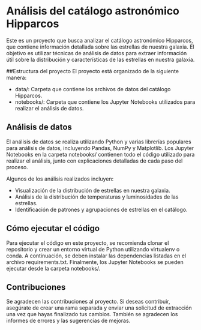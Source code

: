 # Análisis del catálogo astronómico Hipparcos
Este es un proyecto que busca analizar el catálogo astronómico Hipparcos, que contiene información detallada sobre las estrellas de nuestra galaxia. El objetivo es utilizar técnicas de análisis de datos para extraer información útil sobre la distribución y características de las estrellas en nuestra galaxia.

##Estructura del proyecto
El proyecto está organizado de la siguiente manera:

- data/: Carpeta que contiene los archivos de datos del catálogo Hipparcos.
- notebooks/: Carpeta que contiene los Jupyter Notebooks utilizados para realizar el análisis de datos.

## Análisis de datos
El análisis de datos se realiza utilizando Python y varias librerías populares para análisis de datos, incluyendo Pandas, NumPy y Matplotlib. Los Jupyter Notebooks en la carpeta notebooks/ contienen todo el código utilizado para realizar el análisis, junto con explicaciones detalladas de cada paso del proceso.

Algunos de los análisis realizados incluyen:

- Visualización de la distribución de estrellas en nuestra galaxia.
- Análisis de la distribución de temperaturas y luminosidades de las estrellas.
- Identificación de patrones y agrupaciones de estrellas en el catálogo.

## Cómo ejecutar el código
Para ejecutar el código en este proyecto, se recomienda clonar el repositorio y crear un entorno virtual de Python utilizando virtualenv o conda. A continuación, se deben instalar las dependencias listadas en el archivo requirements.txt. Finalmente, los Jupyter Notebooks se pueden ejecutar desde la carpeta notebooks/.

## Contribuciones
Se agradecen las contribuciones al proyecto. Si deseas contribuir, asegúrate de crear una rama separada y enviar una solicitud de extracción una vez que hayas finalizado tus cambios. También se agradecen los informes de errores y las sugerencias de mejoras.
